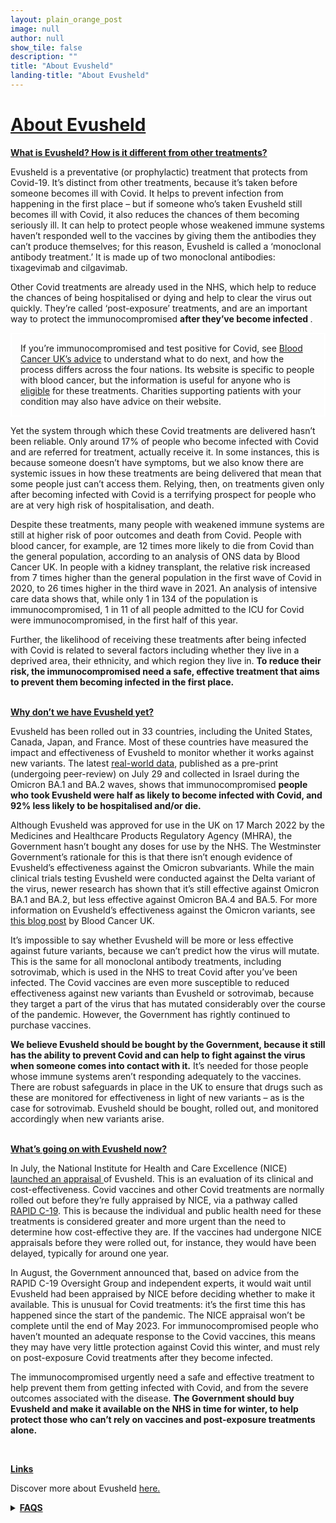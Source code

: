 ```yaml
---
layout: plain_orange_post
image: null
author: null
show_tile: false
description: ""
title: "About Evusheld"
landing-title: "About Evusheld"
---
```

<h1><u>About Evusheld</u></h1>

<b> <u> What is Evusheld? How is it different from other treatments? </u> </b> 

<p>Evusheld is a preventative (or prophylactic) treatment that protects from Covid-19. It’s distinct from other treatments, because it’s taken before someone becomes ill with Covid. It helps to prevent infection from happening in the first place – but if someone who’s taken Evusheld still becomes ill with Covid, it also reduces the chances of them becoming seriously ill. It can help to protect people whose weakened immune systems haven’t responded well to the vaccines by giving them the antibodies  they can’t produce themselves; for this reason, Evusheld is called a ‘monoclonal antibody treatment.’ It is made up of two monoclonal antibodies: tixagevimab and cilgavimab. </p>

<p>Other Covid treatments are already used in the NHS, which help to reduce the chances of being hospitalised or dying and help to clear the virus out quickly. They’re called ‘post-exposure’ treatments, and are an important way to protect the immunocompromised <b> after they’ve become infected </b>.</p>

<p style="border-width:2px; border-style:solid; border-color:#FFFFFF; padding: 1em;">If you’re immunocompromised and test positive for Covid, see <a href=https://bloodcancer.org.uk/support-for-you/coronavirus-covid-19/covid-vaccine-blood-cancer/covid-antibody-treatment/> Blood Cancer UK’s advice</a> to understand what to do next, and how the process differs across the four nations. Its website is specific to people with blood cancer, but the information is useful for anyone who is <a href=https://www.nhs.uk/conditions/coronavirus-covid-19/self-care-and-treatments-for-coronavirus/treatments-for-coronavirus/>eligible</a> for these treatments. Charities supporting patients with your condition may also have advice on their website.</p>

<p>Yet the system through which these Covid treatments are delivered hasn’t been reliable. Only around 17% of people who become infected with Covid and are referred for treatment, actually receive it. In some instances, this is because someone doesn’t have symptoms, but we also know there are systemic issues in how these treatments are being delivered that mean that some people just can’t access them. Relying, then, on treatments given only after becoming infected with Covid is a terrifying prospect for people who are at very high risk of hospitalisation, and death. </p>

<p>Despite these treatments, many people with weakened immune systems are still at higher risk of poor outcomes and death from Covid. People with blood cancer, for example, are 12 times more likely to die from Covid than the general population, according to an analysis of ONS data by Blood Cancer UK. In people with a kidney transplant, the relative risk increased from 7 times higher than the general population in the first wave of Covid in 2020, to 26 times higher in the third wave in 2021. An analysis of intensive care data shows that, while only 1 in 134 of the population is immunocompromised, 1 in 11 of all people admitted to the ICU for Covid were immunocompromised, in the first half of this year.</p>

<p>Further, the likelihood of receiving these treatments after being infected with Covid is related to several factors including whether they live in a deprived area, their ethnicity, and which region they live in. <b> To reduce their risk, the immunocompromised need a safe, effective treatment that aims to prevent them becoming infected in the first place. </b>  </p>



<br>
<b> <u> Why don’t we have Evusheld yet? </u></b> 

<p>Evusheld has been rolled out in 33 countries, including the United States, Canada, Japan, and France. Most of these countries have measured the impact and effectiveness of Evusheld to monitor whether it works against new variants. The latest <a href="https://academic.oup.com/cid/advance-article/doi/10.1093/cid/ciac625/6651663/"> real-world data</a>, published as a pre-print (undergoing peer-review) on July 29 and collected in Israel during the Omicron BA.1 and BA.2 waves, shows that immunocompromised <b>people who took Evusheld were half as likely to become infected with Covid, and 92% less likely to be hospitalised and/or die.</b> </p>

<p>Although Evusheld was approved for use in the UK on 17 March 2022 by the Medicines and Healthcare Products Regulatory Agency (MHRA), the Government hasn’t bought any doses for use by the NHS. The Westminster Government’s rationale for this is that there isn’t enough evidence of Evusheld’s effectiveness against the Omicron subvariants. While the main clinical trials testing Evusheld were conducted against the Delta variant of the virus, newer research has shown that it’s still effective against Omicron BA.1 and BA.2, but less effective against Omicron BA.4 and BA.5. For more information on Evusheld’s effectiveness against the Omicron variants, see <a href="https://bloodcancer.org.uk/news/evusheld-does-it-work-against-omicron/">this blog post</a> by Blood Cancer UK. </p>

<p>It’s impossible to say whether Evusheld will be more or less effective against future variants, because we can’t predict how the virus will mutate. This is the same for all monoclonal antibody treatments, including sotrovimab, which is used in the NHS to treat Covid after you’ve been infected. The Covid vaccines are even more susceptible to reduced effectiveness against new variants than Evusheld or sotrovimab, because they target a part of the virus that has mutated considerably over the course of the pandemic. However, the Government has rightly continued to purchase vaccines. <p/>

<p><b>We believe Evusheld should be bought by the Government, because it still has the ability to prevent Covid and can help to fight against the virus when someone comes into contact with it.</b> It’s needed for those people whose immune systems aren’t responding adequately to the vaccines. There are robust safeguards in place in the UK to ensure that drugs such as these are monitored for effectiveness in light of new variants – as is the case for sotrovimab. Evusheld should be bought, rolled out, and monitored accordingly when new variants arise. </p>
 
 <br>
<b><u>What’s going on with Evusheld now? </u></b> 

<p>In July, the National Institute for Health and Care Excellence (NICE) <a href="https://www.nice.org.uk/guidance/indevelopment/gid-ta11102/"> launched an appraisal </a>of Evusheld. This is an evaluation of its clinical and cost-effectiveness. Covid vaccines and other Covid treatments are normally rolled out before they’re fully appraised by NICE, via a pathway called <a href="https://www.nice.org.uk/covid-19/rapid-c19/">RAPID C-19</a>. 
This is because the individual and public health need for these treatments is considered greater and more urgent than the need to determine how cost-effective they are. If the vaccines had undergone NICE appraisals before they were rolled out, for instance, they would have been delayed, typically for around one year. </p>

<p>In August, the Government announced that, based on advice from the RAPID C-19 Oversight Group and independent experts, it would wait until Evusheld had been appraised by NICE before deciding whether to make it available. This is unusual for Covid treatments: it’s the first time this has happened since the start of the pandemic. The NICE appraisal won’t be complete until the end of May 2023. For immunocompromised people who haven’t mounted an adequate response to the Covid vaccines, this means they may have very little protection against Covid this winter, and must rely on post-exposure Covid treatments after they become infected. </p>

<p>The immunocompromised urgently need a safe and effective treatment to help prevent them from getting infected with Covid, and from the severe outcomes associated with the disease. <b>The Government should buy Evusheld and make it available on the NHS in time for winter, to help protect those who can’t rely on vaccines and post-exposure treatments alone. </b></p>

</p>
<br>

<b><u>Links</u></b>

<p>Discover more about Evusheld <a href="https://getevusheld.uk/4_media.html">here.</a> 
</p>


<details>
<summary><b><u>FAQS</u></b></summary>
<br>

<p><u>Who are the 500,000 immunocompromised people in the UK? </u> </p>

<p>There are <a href="https://assets.publishing.service.gov.uk/government/uploads/system/uploads/attachment_data/file/1101797/Weekly_Flu_and_COVID-19_report_w35-2.pdf#page=77/">
505,081</a> people on NHS England’s list of people who they consider severely immunosuppressed. In Wales and Scotland, this is <a href="https://phw.nhs.wales/topics/latest-information-on-novel-coronavirus-covid-19/103,992/">103,992 </a> and  <a href="https://public.tableau.com/app/profile/phs.covid.19/viz/COVID-19DailyDashboard_15960160643010/Overview/"> 85,208 </a> respectively (according to their spring booster eligibility lists). Unfortunately, this information isn’t publicly available for Northern Ireland. In total, there are therefore at least 694,281 people who are classified as immunocompromised in the UK for the purposes of determining their eligibility for additional vaccine doses. This number changes often, however, and each nation has different criteria that they use to decide whether someone is immunocompromised, or ‘severely’ immunocompromised. For that reason, we stick to the 500,000 number so as not to inadvertently overstate the number of people with weakened immune systems who remain at high risk from Covid. 
</p>
<br>
 
<u>Are any of the 500,000 immunocompromised protected by Covid vaccines? </u>

<p>Yes – people who are considered immunocompromised have a wide range of different health conditions, or are taking certain medical treatments, that weaken their immune system in different ways. Depending on various factors, some people are more protected by the Covid vaccines than others. There has been a great deal of <a href="https://bloodcancer.org.uk/support-for-you/coronavirus-covid-19/covid-vaccine-blood-cancer/covid-vaccine-efficacy-blood-cancer//">research </a>conducted among people with blood cancer, for example (of whom there are almost 280,000 in the UK) that shows that someone’s particular condition and cancer treatment impacts how their immune system responds to the vaccines. </p> 

<p>The immune system has two key components related to B cells and T cells. Research suggests that B cells produce antibodies that help protect against and fight off infection, and T cells help protect against becoming seriously ill. While antibodies wane relatively quickly, T cells provide more durable protection – which lasts longer – and also protects against a broader range of Covid variants. Even though spikes in Covid cases are usually caused by new variants, T cells can provide some protection against those new variants despite not encountering them previously. It’s much easier to measure antibodies than it is to measure T cell activity, so while some immunocompromised people can get antibody tests, the results of these tests still won’t indicate to them exactly how protected they are against Covid. T cell tests do exist, but they tend to be expensive and are mostly available privately. There’s also uncertainty as to their accuracy. </p>

<p>Immunocompromised people, for example people with primary and secondary immunodeficiency, may have a condition that means their T cells aren’t able to protect them. They may also be on medication (such as cancer treatment) that depletes their B cells. Some might also have genetic conditions, such as primary immunodeficiency disorders, where their B cells aren’t able to produce antibodies to protect them properly. Others may have had a transplant (such as a solid organ or stem cell transplant) that renders them immunocompromised. Some people have very weak immune systems, while others’ are somewhat weakened. Many of them are still at risk from Covid despite being vaccinated. Among the unvaccinated, people who are immunocompromised only make up 2.4% of ICU admissions. Among people who’ve had three or more vaccine doses, this is <a href="https://www.icnarc.org/our-audit/audits/cmp/reports/">27.7%</a>, reflecting that their risk is still high, while people with strong immune systems have a lower risk from Covid after being vaccinated.</p>

<p>People with weakened immune systems need more vaccine doses than others to increase their chances of producing antibodies or a T cell response. Some people are able to produce antibodies after 4 or 5 vaccine doses – but others haven’t produced any at all. This is why it’s important for people to keep getting multiple Covid vaccine doses, but also why there are some people who remain at very high risk from Covid, and need a treatment like Evusheld to protect them from infection, severe illness, and death. 
</p>
<br>
 
<u>What is the Government’s argument for not making Evusheld available?</u>

<p>A group of charities have been corresponding with the Secretary of State for Health and Social Care on Evusheld since August. Their letters are a useful way to understand both sides of the argument, and you can read them below. In summary, the Government is relying on lab-based data because they’ve dismissed the existing real-world evidence due to concerns about the methodologies used in some of the studies. On the other hand, we disagree with their stated reasons, and believe their dismissal of this evidence is out of step with standard practice among regulators like the MHRA.</p> 
 
<p>23 August 2022 letter from charities to Steve Barclay MP (the previous Secretary of State for Health): <a href="https://media.bloodcancer.org.uk/documents/Evusheld_Letter_to_Barclay_23.08.22.pdf">https://media.bloodcancer.org.uk/documents/Evusheld_Letter_to_Barclay_23.08.22.pdf</a> </p>

<p>05 September 2022 letter from Steve Barclay MP to charities: <a href="https://media.bloodcancer.org.uk/documents/1417253_-_Gemma_Peters_and_others.pdf">https://media.bloodcancer.org.uk/documents/1417253_-_Gemma_Peters_and_others.pdf</a> </p>

<p>21 September 2022 letter from Blood Cancer UK to Therese Coffey MP (the current Secretary of State for Health): <a href="https://getevusheld.uk/assets/downloads/2022-10-04-Letter-to-Coffey.pdf">https://getevusheld.uk/assets/downloads/2022-10-04-Letter-to-Coffey.pdf</a></p>
 
</details>






